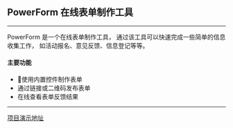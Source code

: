 ## PowerForm 在线表单制作工具

---

PowerForm 是一个在线表单制作工具， 通过该工具可以快速完成一些简单的信息收集工作， 如活动报名、意见反馈、信息登记等等。

#### 主要功能
* 使用内置控件制作表单
* 通过链接或二维码发布表单
* 在线查看表单反馈结果

---

[项目演示地址](http://demo.heruji.me/powerform/)